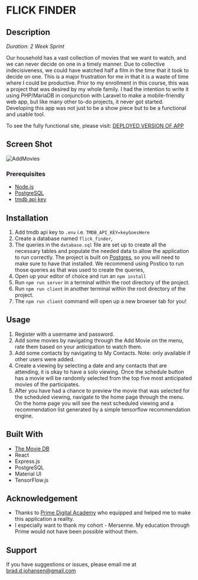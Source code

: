 
# FLICK FINDER

## Description

_Duration: 2 Week Sprint_

Our household has a vast collection of movies that we want to watch, and we can never decide on one in a timely manner. Due to collective indecisiveness, we could have watched half a film in the time that it took to decide on one. This is a major frustration for me in that it is a waste of time where I could be productive. Prior to my enrollment in this course, this was a project that was desired by my whole family. I had the intention to write it using PHP/MariaDB in conjunction with Laravel to make a mobile-friendly web app, but like many other to-do projects, it never got started. Developing this app was not just to be a show piece but to be a functional and usable tool.

To see the fully functional site, please visit: [DEPLOYED VERSION OF APP](www.heroku.com)

## Screen Shot

![AddMovies](documentation/images/addMovies.gif)

### Prerequisites

- [Node.js](https://nodejs.org/en/)
- [PostgreSQL](https://www.postgresql.org/)
- [tmdb api key](https://www.themoviedb.org/)

## Installation

1. Add tmdb api key to `.env` i.e. `TMDB_API_KEY=keyGoesHere`
1. Create a database named `flick_finder`,
1. The queries in the `database.sql` file are set up to create all the necessary tables and populate the needed data to allow the application to run correctly. The project is built on [Postgres](https://www.postgresql.org/download/), so you will need to make sure to have that installed. We recommend using Postico to run those queries as that was used to create the queries, 
1. Open up your editor of choice and run an `npm install`
1. Run `npm run server` in a terminal within the root directory of the project.
1. Run `npm run client` in another terminal within the root directory of the project.
1. The `npm run client` command will open up a new browser tab for you!

## Usage

1. Register with a username and password.
1. Add some movies by navigating through the Add Movie on the menu, rate them based on your anticipation to watch them.
1. Add some contacts by navigating to My Contacts. Note: only available if other
users were added.
1. Create a viewing by selecting a date and any contacts that are attending,
it is okay to have a solo viewing. Once the schedule button has a movie will be
randomly selected from the top five most anticipated movies of the participates.
1. After you have had a chance to preview the movie that was selected for the scheduled viewing, navigate 
to the home page through the menu. On the home page you will see the next scheduled viewing and a recommendation list generated by a simple tensorflow recommendation engine.


## Built With

- [The Movie DB](https://www.themoviedb.org/)
- React
- Express.js
- PostgreSQL
- Material UI
- TensorFlow.js


## Acknowledgement
- Thanks to [Prime Digital Academy](www.primeacademy.io) who equipped and helped me to make this application a reality.
- I especially want to thank my cohort - Mersenne. My education through Prime would not have been possible without them.


## Support
If you have suggestions or issues, please email me at [brad.d.johansen@gmail.com](mailto:brad.d.johansen@gmail.com)


